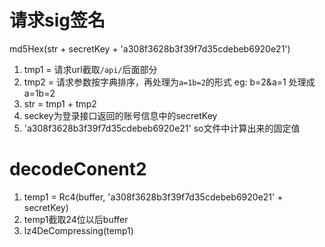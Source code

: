 # 请求sig签名

md5Hex(str + secretKey + 'a308f3628b3f39f7d35cdebeb6920e21')

1. tmp1 = 请求url截取```/api/```后面部分
2. tmp2 = 请求参数按字典排序，再处理为```a=1b=2```的形式 eg: b=2&a=1 处理成 a=1b=2
3. str = tmp1 + tmp2
4. seckey为登录接口返回的账号信息中的secretKey
5. 'a308f3628b3f39f7d35cdebeb6920e21' so文件中计算出来的固定值


# decodeConent2

1. temp1 = Rc4(buffer, 'a308f3628b3f39f7d35cdebeb6920e21' + secretKey)
2. temp1截取24位以后buffer
3. lz4DeCompressing(temp1)